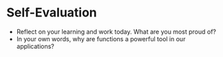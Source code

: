 # Self-Evaluation

- Reflect on your learning and work today. What are you most proud of?
- In your own words, why are functions a powerful tool in our applications?